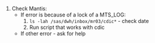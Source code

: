 1. Check Mantis:
    - If error is because of a lock of a MTS_LOG:
        1. `ls -lah /sas/dwh/inbox/mr03/cdic*` - check date
        2. Run script that works with cdic
    - If other error - ask for help